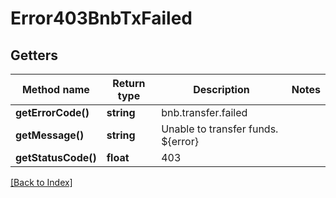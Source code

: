 # Error403BnbTxFailed

## Getters

Method name | Return type | Description | Notes
------------ | ------------- | ------------- | -------------
**getErrorCode()** | **string** | bnb.transfer.failed |
**getMessage()** | **string** | Unable to transfer funds. ${error} |
**getStatusCode()** | **float** | 403 |

[[Back to Index]](../index.md)
